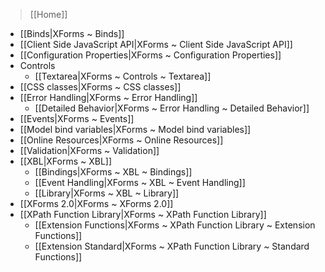 > [[Home]]

- [[Binds|XForms ~ Binds]]
- [[Client Side JavaScript API|XForms ~ Client Side JavaScript API]]
- [[Configuration Properties|XForms ~ Configuration Properties]]
- Controls
    - [[Textarea|XForms ~ Controls ~ Textarea]]
- [[CSS classes|XForms ~ CSS classes]]
- [[Error Handling|XForms ~ Error Handling]]
    - [[Detailed Behavior|XForms ~ Error Handling ~ Detailed Behavior]]
- [[Events|XForms ~ Events]]
- [[Model bind variables|XForms ~ Model bind variables]]
- [[Online Resources|XForms ~ Online Resources]]
- [[Validation|XForms ~ Validation]]
- [[XBL|XForms ~ XBL]]
    - [[Bindings|XForms ~ XBL ~ Bindings]]
    - [[Event Handling|XForms ~ XBL ~ Event Handling]]
    - [[Library|XForms ~ XBL ~ Library]]
- [[XForms 2.0|XForms ~ XForms 2.0]]
- [[XPath Function Library|XForms ~ XPath Function Library]]
    - [[Extension Functions|XForms ~ XPath Function Library ~ Extension Functions]]
    - [[Extension Standard|XForms ~ XPath Function Library ~ Standard Functions]]